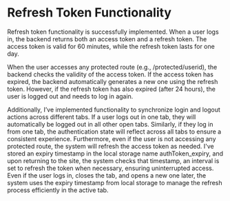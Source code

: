 # Refresh Token Functionality

Refresh token functionality is successfully implemented.
When a user logs in, the backend returns both an access token and a refresh token. The access token is valid for 60 minutes, while the refresh token lasts for one day.

When the user accesses any protected route (e.g., /protected/userid), the backend checks the validity of the access token. If the access token has expired, the backend automatically generates a new one using the refresh token. However, if the refresh token has also expired (after 24 hours), the user is logged out and needs to log in again.

Additionally, I’ve implemented functionality to synchronize login and logout actions across different tabs. If a user logs out in one tab, they will automatically be logged out in all other open tabs. Similarly, if they log in from one tab, the authentication state will reflect across all tabs to ensure a consistent experience.
Furthermore, even if the user is not accessing any protected route, the system will refresh the access token as needed. I've stored an expiry timestamp in the local storage name authToken_expiry, and upon returning to the site, the system checks that timestamp, an interval is set to refresh the token when necessary, ensuring uninterrupted access. Even if the user logs in, closes the tab, and opens a new one later, the system uses the expiry timestamp from local storage to manage the refresh process efficiently in the active tab.
